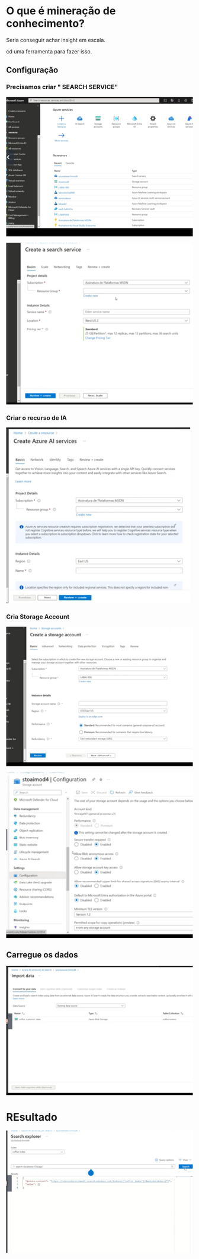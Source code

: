# O que é mineração de conhecimento?

Seria conseguir achar insight em escala.


cd uma ferramenta para fazer isso. 


## Configuração 

### Precisamos criar " SEARCH SERVICE"
![alt text](image.png)



![alt text](image-1.png)


### Criar o recurso de IA

![alt text](image-2.png)


### Cria Storage Account 

![alt text](image-3.png)


![alt text](image-4.png)


## Carregue os dados

![alt text](image-5.png)


# REsultado 
![alt text](image-6.png)